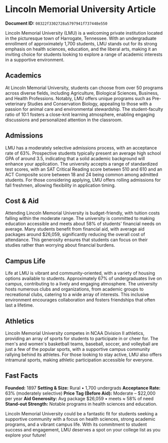 # Lincoln Memorial University Article

**Document ID:** `08322f3302728a5797941f737448e550`

Lincoln Memorial University (LMU) is a welcoming private institution located in the picturesque town of Harrogate, Tennessee. With an undergraduate enrollment of approximately 1,700 students, LMU stands out for its strong emphasis on health sciences, education, and the liberal arts, making it an inviting choice for students looking to explore a range of academic interests in a supportive environment.

## Academics
At Lincoln Memorial University, students can choose from over 50 programs across diverse fields, including Agriculture, Biological Sciences, Business, and Health Professions. Notably, LMU offers unique programs such as Pre-veterinary Studies and Conservation Biology, appealing to those with a passion for animal care and environmental stewardship. The student-faculty ratio of 10:1 fosters a close-knit learning atmosphere, enabling engaging discussions and personalized attention in the classroom.

## Admissions
LMU has a moderately selective admissions process, with an acceptance rate of 63%. Prospective students typically present an average high school GPA of around 3.5, indicating that a solid academic background will enhance your application. The university accepts a range of standardized test scores, with an SAT Critical Reading score between 510 and 610 and an ACT Composite score between 18 and 24 being common among admitted students. For those considering applying, LMU offers rolling admissions for fall freshmen, allowing flexibility in application timing.

## Cost & Aid
Attending Lincoln Memorial University is budget-friendly, with tuition costs falling within the moderate range. The university is committed to making education accessible and meets about 58% of students' financial needs on average. Many students benefit from financial aid, with average aid packages around $26,059, significantly reducing the overall cost of attendance. This generosity ensures that students can focus on their studies rather than worrying about financial burdens.

## Campus Life
Life at LMU is vibrant and community-oriented, with a variety of housing options available to students. Approximately 67% of undergraduates live on campus, contributing to a lively and engaging atmosphere. The university hosts numerous clubs and organizations, from academic groups to recreational clubs, catering to a wide array of interests. This inclusive environment encourages collaboration and fosters friendships that often last a lifetime.

## Athletics
Lincoln Memorial University competes in NCAA Division II athletics, providing an array of sports for students to participate in or cheer for. The men's and women's basketball teams, baseball, soccer, and volleyball are just a few of the popular sports, with a supportive campus community rallying behind its athletes. For those looking to stay active, LMU also offers intramural sports, making athletic participation accessible for everyone.

## Fast Facts
**Founded:** 1897
**Setting & Size:** Rural • 1,700 undergrads
**Acceptance Rate:** 63% (moderately selective)
**Price Tag (Before Aid):** Moderate – $22,000 per year
**Aid Generosity:** Avg package $26,059 • meets ≈ 58% of need
**Stand-out Strength:** Notable programs in health sciences and education.

Lincoln Memorial University could be a fantastic fit for students seeking a supportive community with a focus on health sciences, strong academic programs, and a vibrant campus life. With its commitment to student success and engagement, LMU deserves a spot on your college list as you explore your future!
